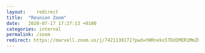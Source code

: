 ```yaml
---
layout:    redirect
title:  "Reunion Zoom"
date:   2020-07-17 17:27:13 +0100
categories: internal
permalink: /zoom
redirect: https://marvell.zoom.us/j/7421138172?pwd=YWRnekx5TDdIMER1MmZRdEV2UzFrZz09
---
```



